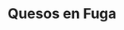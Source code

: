 ---
title: "Quesos en Fuga"
url: /ciudad-autonoma-de-buenos-aires/quesos-en-fuga/
shop: Feinkost
---